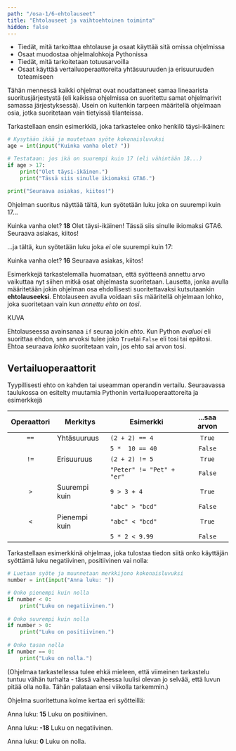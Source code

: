```yaml
---
path: "/osa-1/6-ehtolauseet"
title: "Ehtolauseet ja vaihtoehtoinen toiminta"
hidden: false
---
```


<text-box variant='learningObjectives' name='Oppimistavoitteet'>

- Tiedät, mitä tarkoittaa ehtolause ja osaat käyttää sitä omissa ohjelmissa
- Osaat muodostaa ohjelmalohkoja Pythonissa
- Tiedät, mitä tarkoitetaan totuusarvoilla
- Osaat käyttää vertailuoperaattoreita yhtäsuuruuden ja erisuuruuden toteamiseen

</text-box>


Tähän mennessä kaikki ohjelmat ovat noudattaneet samaa lineaarista suoritusjärjestystä (eli kaikissa ohjelmissa on suoritettu samat ohjelmarivit samassa järjestyksessä). Usein on kuitenkin tarpeen määritellä ohjelmaan osia, jotka suoritetaan vain tietyissä tilanteissa. 

Tarkastellaan ensin esimerkkiä, joka tarkastelee onko henkilö täysi-ikäinen:

```python
# Kysytään ikää ja muutetaan syöte kokonaisluvuksi
age = int(input("Kuinka vanha olet? "))

# Testataan: jos ikä on suurempi kuin 17 (eli vähintään 18...)
if age > 17:
    print("Olet täysi-ikäinen.")
    print("Tässä siis sinulle ikiomaksi GTA6.")

print("Seuraava asiakas, kiitos!")
``` 
Ohjelman suoritus näyttää tältä, kun syötetään luku joka on suurempi kuin 17...

<example-output>

Kuinka vanha olet? **18**
Olet täysi-ikäinen!
Tässä siis sinulle ikiomaksi GTA6.
Seuraava asiakas, kiitos!

</example-output>

...ja tältä, kun syötetään luku joka *ei* ole suurempi kuin 17:

<example-output>
    
Kuinka vanha olet? **16**
Seuraava asiakas, kiitos!    

</example-output>

Esimerkkejä tarkastelemalla huomataan, että syötteenä annettu arvo vaikuttaa nyt siihen mitkä osat ohjelmasta suoritetaan. Lausetta, jonka avulla määritetään jokin ohjelman osa ehdollisesti suoritettavaksi kutsutaankin **ehtolauseeksi**. Ehtolauseen avulla voidaan siis määritellä ohjelmaan lohko, joka suoritetaan vain kun _annettu ehto on tosi_.

KUVA

Ehtolauseessa avainsanaa `if` seuraa jokin _ehto_. Kun Python _evaluoi_ eli suorittaa ehdon, sen arvoksi tulee joko `True`tai `False` eli tosi tai epätosi. Ehtoa seuraava _lohko_ suoritetaan vain, jos ehto sai arvon tosi.

## Vertailuoperaattorit

Tyypillisesti ehto on kahden tai useamman operandin vertailu. Seuraavassa taulukossa on esitelty muutamia Pythonin vertailuoperaattoreita ja esimerkkejä

| Operaattori | Merkitys       | Esimerkki    | ...saa arvon |
|:-----------:|----------------|--------------|:------------:|
| `==`        | Yhtäsuuruus    | `(2 + 2) == 4` | `True`|
| | | `5 *  10 == 40` | `False`|
| `!=` | Erisuuruus | `(2 + 2) != 5` | `True`|
| | | `"Peter" != "Pet" + "er"` | `False`|
| `>` | Suurempi kuin | `9 > 3 + 4` | `True`|
| | | `"abc" > "bcd"` | `False` |
| `<`| Pienempi kuin | `"abc" < "bcd"` | `True`|
| | | `5 * 2 < 9.99` | `False`| 

Tarkastellaan esimerkkinä ohjelmaa, joka tulostaa tiedon siitä onko käyttäjän syöttämä luku negatiivinen, positiivinen vai nolla:

```python
# Luetaan syöte ja muunnetaan merkkijono kokonaisluvuksi
number = int(input("Anna luku: "))

# Onko pienempi kuin nolla
if number < 0:
	print("Luku on negatiivinen.")
	
# Onko suurempi kuin nolla
if number > 0:
	print("Luku on positiivinen.")
	
# Onko tasan nolla
if number == 0:
	print("Luku on nolla.")
```

(Ohjelmaa tarkastellessa tulee ehkä mieleen, että viimeinen tarkastelu tuntuu vähän turhalta - tässä vaiheessa luulisi olevan jo selvää, että luvun pitää olla nolla. Tähän palataan ensi viikolla tarkemmin.)

Ohjelma suoritettuna kolme kertaa eri syötteillä:

<sample-output>
    
Anna luku: **15**
Luku on positiivinen. 
 
Anna luku: **-18**
Luku on negatiivinen.

Anna luku: **0**
Luku on nolla.

</sample-output>



